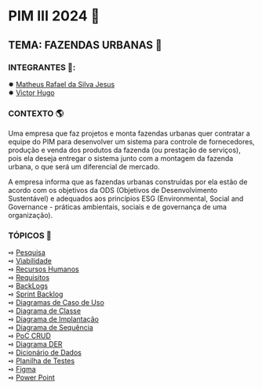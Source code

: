 # PIM III 2024 📖

## TEMA: FAZENDAS URBANAS 🌱

### INTEGRANTES 🍻: 

✹ [Matheus Rafael da Silva Jesus](https://github.com/math20122004) \
✹ [Victor Hugo](https://github.com/VictorHT2) 

### CONTEXTO 🌎
Uma empresa que faz projetos e monta fazendas urbanas quer contratar a equipe do PIM para desenvolver um sistema para controle de fornecedores, produção e venda dos produtos da fazenda (ou prestação de serviços), pois ela deseja entregar o sistema junto com a montagem da fazenda urbana, o que será um diferencial de mercado.

A empresa informa que as fazendas urbanas construídas por ela estão de acordo com os objetivos da ODS (Objetivos de Desenvolvimento Sustentável) e adequados aos princípios ESG (Environmental, Social and Governance - práticas ambientais, sociais e de governança de uma organização).

### TÓPICOS 🎯

➺ [Pesquisa](Pesquisa/Pesquisa%20do%20Pim.docx) \
➺ [Viabilidade]() \
➺ [Recursos Humanos]() \
➺ [Requisitos]() \
➺ [BackLogs](https://github.com/users/VictorHT2/projects/7) \
➺ [Sprint Backlog](https://github.com/users/VictorHT2/projects/8/views/1) \
➺ [Diagramas de Caso de Uso](https://github.com/math20122004/pim_work_2024/tree/d987d4f70f06bdfaa9d486ee2c86d9c8e017731f/Diagramas%20de%20Caso%20de%20Uso) \
➺ [Diagrama de Classe]() \
➺ [Diagrama de Implantação]() \
➺ [Diagrama de Sequência]() \
➺ [PoC CRUD]() \
➺ [Diagrama DER]() \
➺ [Dicionário de Dados]() \
➺ [Planilha de Testes]() \
➺ [Figma](https://www.figma.com/proto/O7jTNQE69g2xxBiJ3T0HTA/Untitled?type=design&node-id=1-2&t=xrpHJq7iFGU1v4pV-0&scaling=scale-down&page-id=0%3A1&starting-point-node-id=1%3A2https://www.figma.com/proto/O7jTNQE69g2xxBiJ3T0HTA/Untitled?type=design&node-id=1-2&t=xrpHJq7iFGU1v4pV-0&scaling=scale-down&page-id=0%3A1&starting-point-node-id=1%3A2) \
➺ [Power Point]()




